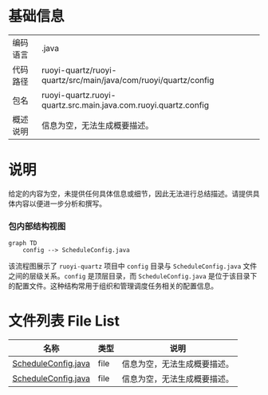 # 基础信息

|      |      |
|------|------|
| 编码语言 | .java |
| 代码路径 | ruoyi-quartz/ruoyi-quartz/src/main/java/com/ruoyi/quartz/config |
| 包名 | ruoyi-quartz.ruoyi-quartz.src.main.java.com.ruoyi.quartz.config |
| 概述说明 | 信息为空，无法生成概要描述。 |

# 说明

给定的内容为空，未提供任何具体信息或细节，因此无法进行总结描述。请提供具体内容以便进一步分析和撰写。


### 包内部结构视图

```mermaid
graph TD
    config --> ScheduleConfig.java
```

该流程图展示了 `ruoyi-quartz` 项目中 `config` 目录与 `ScheduleConfig.java` 文件之间的层级关系。`config` 是顶层目录，而 `ScheduleConfig.java` 是位于该目录下的配置文件。这种结构常用于组织和管理调度任务相关的配置信息。

# 文件列表 File List

| 名称   | 类型  | 说明 |
|-------|------|-------------|
| [ScheduleConfig.java](ScheduleConfig.md) | file | 信息为空，无法生成概要描述。 |
| [ScheduleConfig.java](ScheduleConfig.md) | file | 信息为空，无法生成概要描述。 |


